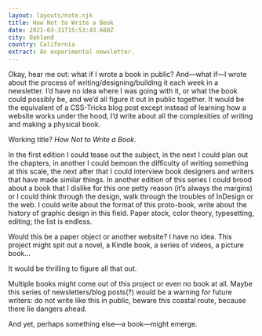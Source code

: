 ```yaml
---
layout: layouts/note.njk
title: How Not to Write a Book
date: 2021-03-31T15:53:43.660Z
city: Oakland
country: California
extract: An experimental newsletter.
---
```


Okay, hear me out: what if I wrote a book in public? And—what if—I wrote about the process of writing/designing/building it each week in a newsletter. I’d have no idea where I was going with it, or what the book could possibly be, and we’d all figure it out in public together. It would be the equivalent of a CSS-Tricks blog post except instead of learning how a website works under the hood, I’d write about all the complexities of writing and making a physical book.

Working title? _How Not to Write a Book_.

In the first edition I could tease out the subject, in the next I could plan out the chapters, in another I could bemoan the difficulty of writing something at this scale, the next after that I could interview book designers and writers that have made similar things. In another edition of this series I could brood about a book that I dislike for this one petty reason (it’s always the margins) or I could think through the design, walk through the troubles of InDesign or the web. I could write about the format of this proto-book, write about the history of graphic design in this field. Paper stock, color theory, typesetting, editing; the list is endless.

Would this be a paper object or another website? I have no idea. This project might spit out a novel, a Kindle book, a series of videos, a picture book...

It would be thrilling to figure all that out.

Multiple books might come out of this project or even no book at all. Maybe this series of newsletters/blog posts(?) would be a warning for future writers: do not write like this in public, beware this coastal route, because there lie dangers ahead.

And yet, perhaps something else—a book—might emerge.
